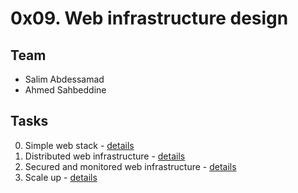 #  0x09. Web infrastructure design 

## Team

+ Salim Abdessamad
+ Ahmed Sahbeddine

## Tasks

0. Simple web stack - [details](0-simple_web_stack)
1. Distributed web infrastructure - [details](1-distributed_web_infrastructure)
2. Secured and monitored web infrastructure - [details](2-secured_and_monitored_web_infrastructure)
3. Scale up  - [details](3-scale_up)
